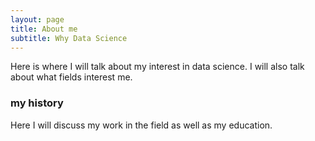 ```yaml
---
layout: page
title: About me
subtitle: Why Data Science
---
```


Here is where I will talk about my interest in data science. I will also talk about what fields interest me.

### my history

Here I will discuss my work in the field as well as my education.